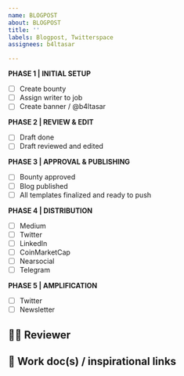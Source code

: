 ```yaml
---
name: BLOGPOST
about: BLOGPOST
title: ''
labels: Blogpost, Twitterspace
assignees: b4ltasar

---
```


**PHASE 1 | INITIAL SETUP**
- [ ] Create bounty 
- [ ] Assign writer to job 
- [ ] Create banner / @b4ltasar

**PHASE 2 | REVIEW & EDIT**
- [ ] Draft done
- [ ] Draft reviewed and edited 

**PHASE 3 | APPROVAL & PUBLISHING**
- [ ] Bounty approved 
- [ ] Blog published 
- [ ] All templates finalized and ready to push

**PHASE 4 | DISTRIBUTION** 
- [ ] Medium
- [ ] Twitter
- [ ] LinkedIn 
- [ ] CoinMarketCap 
- [ ] Nearsocial 
- [ ] Telegram 

**PHASE 5 | AMPLIFICATION**
- [ ] Twitter
- [ ] Newsletter

## 🤼‍♂️ Reviewer


## 🔗   Work doc(s) / inspirational links
